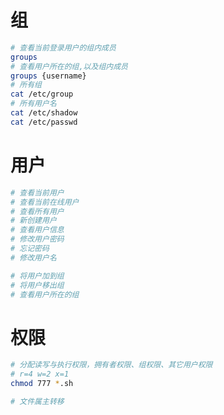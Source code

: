 # 组

```bash
# 查看当前登录用户的组内成员
groups
# 查看用户所在的组,以及组内成员
groups {username}
# 所有组
cat /etc/group
# 所有用户名
cat /etc/shadow
cat /etc/passwd

```



# 用户

```bash
# 查看当前用户
# 查看当前在线用户
# 查看所有用户
# 新创建用户
# 查看用户信息
# 修改用户密码
# 忘记密码
# 修改用户名

```

```bash
# 将用户加到组
# 将用户移出组
# 查看用户所在的组

```



# 权限

```bash
# 分配读写与执行权限，拥有者权限、组权限、其它用户权限
# r=4 w=2 x=1
chmod 777 *.sh

# 文件属主转移

```


